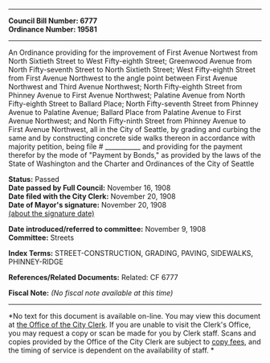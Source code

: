 * * * * *  
  
**Council Bill Number: [](#h0)[](#h2)6777**   
**Ordinance Number: 19581**  
  
* * * * *  
  
An Ordinance providing for the improvement of First Avenue Nortwest from North Sixtieth Street to West Fifty-eighth Street; Greenwood Avenue from North Fifty-seventh Street to North Sixtieth Street; West Fifty-eighth Street from First Avenue Northwest to the angle point between First Avenue Northwest and Third Avenue Northwest; North Fifty-eighth Street from Phinney Avenue to First Avenue Northwest; Palatine Avenue from North Fifty-eighth Street to Ballard Place; North Fifty-seventh Street from Phinney Avenue to Palatine Avenue; Ballard Place from Palatine Avenue to First Avenue Northwest; and North Fifty-ninth Street from Phinney Avenue to First Avenue Northwest, all in the City of Seattle, by grading and curbing the same and by constructing concrete side walks thereon in accordance with majority petition, being file \# \_\_\_\_\_\_\_\_\_\_\_ and providing for the payment therefor by the mode of "Payment by Bonds," as provided by the laws of the State of Washington and the Charter and Ordinances of the City of Seattle  
  
**Status:** Passed   
**Date passed by Full Council:** November 16, 1908   
**Date filed with the City Clerk:** November 20, 1908   
**Date of Mayor's signature:** November 20, 1908   
[(about the signature date)](/~public/approvaldate.htm)   
  
  
**Date introduced/referred to committee:** November 9, 1908   
**Committee:** Streets   
  
**Index Terms:** STREET-CONSTRUCTION, GRADING, PAVING, SIDEWALKS, PHINNEY-RIDGE  
  
**References/Related Documents:** Related: CF 6777  
  
**Fiscal Note:** *(No fiscal note available at this time)*  
  
* * * * *  
  
*No text for this document is available on-line. You may view this document at [the Office of the City Clerk](http://www.seattle.gov/leg/clerk/contactUs.htm). If you are unable to visit the Clerk's Office, you may request a copy or scan be made for you by Clerk staff. Scans and copies provided by the Office of the City Clerk are subject to [copy fees](http://clerk.seattle.gov/~public/clerkfees.htm), and the timing of service is dependent on the availability of staff. *  
  
  
